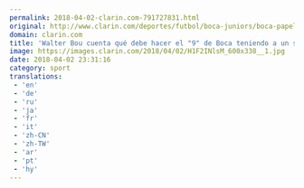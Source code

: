 ```yaml
---
permalink: 2018-04-02-clarin.com-791727831.html
original: http://www.clarin.com/deportes/futbol/boca-juniors/boca-papel-walter-bou-pavon-lado-facil-boca_0_BkOlAJejz.html
domain: clarin.com
title: 'Walter Bou cuenta qué debe hacer el "9" de Boca teniendo a un socio como Pavón'
image: https://images.clarin.com/2018/04/02/H1F2INlsM_600x338__1.jpg
date: 2018-04-02 23:31:16
category: sport
translations: 
 - 'en'
 - 'de'
 - 'ru'
 - 'ja'
 - 'fr'
 - 'it'
 - 'zh-CN'
 - 'zh-TW'
 - 'ar'
 - 'pt'
 - 'hy'
---
```


